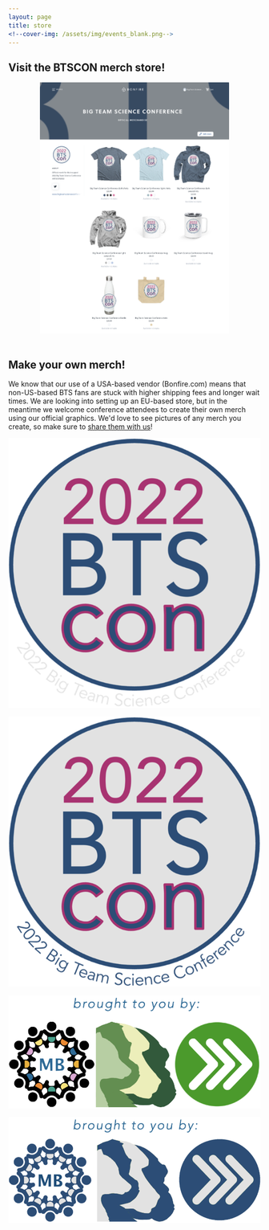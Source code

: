 ```yaml
---
layout: page
title: store
<!--cover-img: /assets/img/events_blank.png-->
---
```



## Visit the BTSCON merch store!

<div class="container">
  <div class="row">
    <div class="col-sm-6"  align="center">
      <a href="https://www.bonfire.com/store/big-team-science-conference/"><img src="/assets/img/BTSCON_store_screenshot.png" alt="screenshot of BTSCON merch store at Bonfire.com" height="500"></a>
    </div>
  </div>
</div>

<br>

## Make your own merch! 

We know that our use of a USA-based vendor (Bonfire.com) means that non-US-based BTS fans are stuck with higher shipping fees and longer wait times. We are looking into setting up an EU-based store, but in the meantime we welcome conference attendees to create their own merch using our official graphics. We'd love to see pictures of any merch you create, so make sure to [share them with us](mailto:bigteamscienceconference@gmail.com)!


<section>
  <div class="container">
    <div class="row">
      <div class="col-sm-5">
        <img src="/assets/img/BTSCON_merch_darkbg.png" alt="BTSCON graphic for dark backgrounds">
      </div>
      <div class="col-sm-2">
        <p>   </p>
      </div>
      <div class="col-sm-5">
        <img src="/assets/img/BTSCON_merch_lightbg.png" alt="BTSCON graphic for dark backgrounds">
      </div>
    </div>
    <div class="row">
      <div class="col-sm-12">
        <p>   </p>
      </div>
    </div>
    <div class="row">
      <div class="col-sm-5">
        <img src="/assets/img/BTSCON_merch_logosColor.png" alt="BTSCON graphic for dark backgrounds">
      </div>
      <div class="col-sm-2">
        <p>   </p>
      </div>
      <div class="col-sm-5">
        <img src="/assets/img/BTSCON_merch_logosBlueGray.png" alt="BTSCON graphic for dark backgrounds">
      </div>
    </div>
  </div>
</section>

